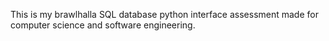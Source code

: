 This is my brawlhalla SQL database python interface assessment made for computer science and software engineering.
